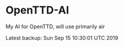 # OpenTTD-AI
My AI for OpenTTD, will use primarily air

Latest backup: Sun Sep 15 10:30:01 UTC 2019
